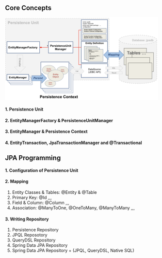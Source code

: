 ## Core Concepts

![ch01001.png](./_resources/ch01001.png)

#### 1. Persistence Unit

#### 2. EntityManagerFactory & PersistenceUnitManager

#### 3. EntityManager & Persistence Context

#### 4. EntityTransaction, JpaTransactionManager and @Transactional

## JPA Programming

#### 1. Configuration of Persistence Unit

#### 2. Mapping

1. Entity Classes & Tables: @Entity & @Table
2. Primary Key: @Id ,,,
3. Field & Column: @Column ,,,
4. Association: @ManyToOne, @OneToMany, @ManyToMany ,,,

#### 3. Writing Repository

1. Persistence Repository
2. JPQL Reposotory
3. QueryDSL Repository
4. Spring Data JPA Repository
5. Spring Data JPA Repository + (JPQL, QueryDSL, Native SQL)

